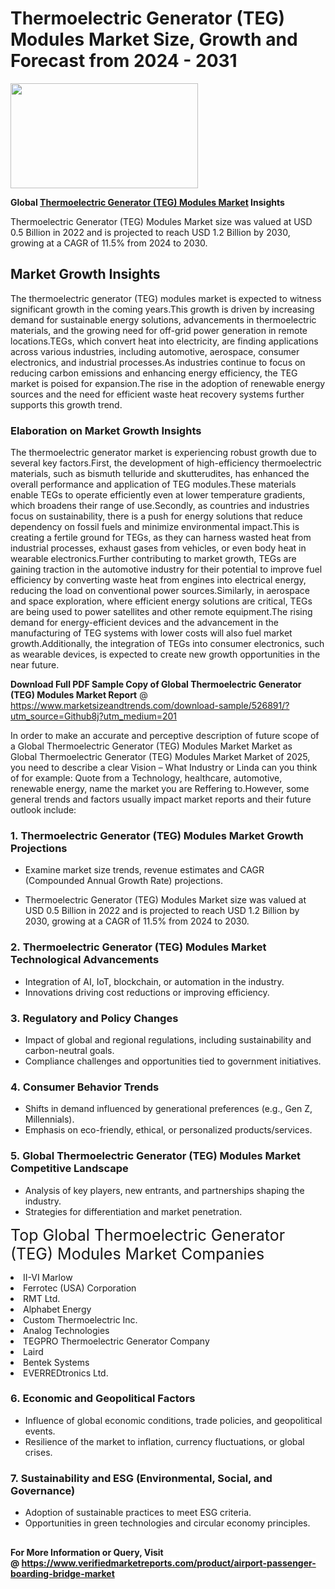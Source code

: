 <H1>Thermoelectric Generator (TEG) Modules Market Size, Growth and Forecast from 2024 - 2031</H1><img class="aligncenter size-medium wp-image-584254" src="https://thirdeyenews.in/wp-content/uploads/2024/09/Global-Market-Research-300x168.jpeg" alt="" width="300" height="168" /><p><strong>Global&nbsp;<a href="https://www.marketsizeandtrends.com/download-sample/526891/?utm_source=Github8j?utm_medium=201">Thermoelectric Generator (TEG) Modules Market</a> Insights</strong></p><p>Thermoelectric Generator (TEG) Modules Market size was valued at USD 0.5 Billion in 2022 and is projected to reach USD 1.2 Billion by 2030, growing at a CAGR of 11.5% from 2024 to 2030.</p><p><h2>Market Growth Insights</h2> <p>The thermoelectric generator (TEG) modules market is expected to witness significant growth in the coming years.This growth is driven by increasing demand for sustainable energy solutions, advancements in thermoelectric materials, and the growing need for off-grid power generation in remote locations.TEGs, which convert heat into electricity, are finding applications across various industries, including automotive, aerospace, consumer electronics, and industrial processes.As industries continue to focus on reducing carbon emissions and enhancing energy efficiency, the TEG market is poised for expansion.The rise in the adoption of renewable energy sources and the need for efficient waste heat recovery systems further supports this growth trend. <h3>Elaboration on Market Growth Insights</h3> <p>The thermoelectric generator market is experiencing robust growth due to several key factors.First, the development of high-efficiency thermoelectric materials, such as bismuth telluride and skutterudites, has enhanced the overall performance and application of TEG modules.These materials enable TEGs to operate efficiently even at lower temperature gradients, which broadens their range of use.Secondly, as countries and industries focus on sustainability, there is a push for energy solutions that reduce dependency on fossil fuels and minimize environmental impact.This is creating a fertile ground for TEGs, as they can harness wasted heat from industrial processes, exhaust gases from vehicles, or even body heat in wearable electronics.Further contributing to market growth, TEGs are gaining traction in the automotive industry for their potential to improve fuel efficiency by converting waste heat from engines into electrical energy, reducing the load on conventional power sources.Similarly, in aerospace and space exploration, where efficient energy solutions are critical, TEGs are being used to power satellites and other remote equipment.The rising demand for energy-efficient devices and the advancement in the manufacturing of TEG systems with lower costs will also fuel market growth.Additionally, the integration of TEGs into consumer electronics, such as wearable devices, is expected to create new growth opportunities in the near future.</p><p><span class=""><strong>Download Full PDF Sample Copy of Global Thermoelectric Generator (TEG) Modules Market Report</strong> @ <a href="https://www.marketsizeandtrends.com/download-sample/526891/?utm_source=Github8j?utm_medium=201" target="_blank">https://www.marketsizeandtrends.com/download-sample/526891/?utm_source=Github8j?utm_medium=201</a></span></p><p>In order to make an accurate and perceptive description of future scope of a Global&nbsp;Thermoelectric Generator (TEG) Modules Market Market as Global&nbsp;Thermoelectric Generator (TEG) Modules Market Market of 2025, you need to describe a clear Vision &ndash; What Industry or Linda can you think of for example: Quote from a Technology, healthcare, automotive, renewable energy, name the market you are Reffering to.However, some general trends and factors usually impact market reports and their future outlook include:</p><h3>1.&nbsp;<strong>Thermoelectric Generator (TEG) Modules Market Growth Projections</strong></h3><ul><li>Examine market size trends, revenue estimates and CAGR (Compounded Annual Growth Rate) projections.</li><li><p>Thermoelectric Generator (TEG) Modules Market size was valued at USD 0.5 Billion in 2022 and is projected to reach USD 1.2 Billion by 2030, growing at a CAGR of 11.5% from 2024 to 2030.</p></li></ul><h3>2.&nbsp;<strong>Thermoelectric Generator (TEG) Modules Market Technological Advancements</strong></h3><ul><li>Integration of AI, IoT, blockchain, or automation in the industry.</li><li>Innovations driving cost reductions or improving efficiency.</li></ul><h3>3.&nbsp;<strong>Regulatory and Policy Changes</strong></h3><ul><li>Impact of global and regional regulations, including sustainability and carbon-neutral goals.</li><li>Compliance challenges and opportunities tied to government initiatives.</li></ul><h3>4.&nbsp;<strong>Consumer Behavior Trends</strong></h3><ul><li>Shifts in demand influenced by generational preferences (e.g., Gen Z, Millennials).</li><li>Emphasis on eco-friendly, ethical, or personalized products/services.</li></ul><h3>5.&nbsp;<strong>Global Thermoelectric Generator (TEG) Modules Market Competitive Landscape</strong></h3><ul><li>Analysis of key players, new entrants, and partnerships shaping the industry.</li><li>Strategies for differentiation and market penetration.</li></ul><p data-pm-slice="1 1 []"><span style="color: inherit; font-family: inherit; font-size: 25px;">Top Global Thermoelectric Generator (TEG) Modules Market Companies</span></p><div class="" data-test-id=""><p><li>II-VI Marlow</li><li> Ferrotec (USA) Corporation</li><li> RMT Ltd.</li><li> Alphabet Energy</li><li> Custom Thermoelectric Inc.</li><li> Analog Technologies</li><li> TEGPRO Thermoelectric Generator Company</li><li> Laird</li><li> Bentek Systems</li><li> EVERREDtronics Ltd.</li></p></div><h3>6.&nbsp;<strong>Economic and Geopolitical Factors</strong></h3><ul><li>Influence of global economic conditions, trade policies, and geopolitical events.</li><li>Resilience of the market to inflation, currency fluctuations, or global crises.</li></ul><h3>7.&nbsp;<strong>Sustainability and ESG (Environmental, Social, and Governance)</strong></h3><ul><li>Adoption of sustainable practices to meet ESG criteria.</li><li>Opportunities in green technologies and circular economy principles.</li></ul><h2><strong style="font-size: 14px;">For More Information or Query, Visit @&nbsp;</strong><a style="background-color: #ffffff; font-size: 14px;" href="https://www.marketsizeandtrends.com/report/thermoelectric-generator-teg-modules-market/" target="_blank">https://www.verifiedmarketreports.com/product/airport-passenger-boarding-bridge-market</a></h2>
